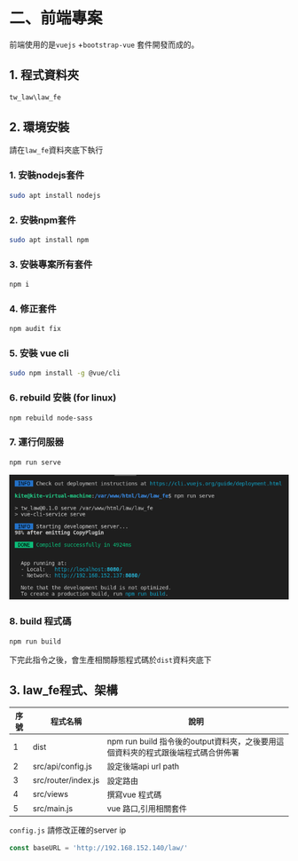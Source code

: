 # 二、前端專案

前端使用的是`vuejs`  +`bootstrap-vue` 套件開發而成的。

## 1. 程式資料夾

```sh
tw_law\law_fe
```

## 2. 環境安裝

請在`law_fe`資料夾底下執行

### 1. 安裝nodejs套件

```sh
sudo apt install nodejs
```

### 2. 安裝npm套件

```sh
sudo apt install npm
```

### 3. 安裝專案所有套件

```sh
npm i
```

### 4. 修正套件

```sh
npm audit fix
```

### 5. 安裝 vue cli

```sh
sudo npm install -g @vue/cli
```

### 6. rebuild 安裝 (for linux)

```sh
npm rebuild node-sass
```

### 7. 運行伺服器

```sh
npm run serve
```

![image-20220125134736095](../images/image-20220125134736095.png)

### 8. build 程式碼

```sh
npm run build
```

下完此指令之後，會生產相關靜態程式碼於`dist`資料夾底下

## 3. law_fe程式、架構

| 序號 | 程式名稱            | 說明                                                         |
| ---- | ------------------- | ------------------------------------------------------------ |
| 1    | dist                | npm run build 指令後的output資料夾，之後要用這個資料夾的程式跟後端程式碼合併佈署 |
| 2    | src/api/config.js   | 設定後端api url path                                         |
| 3    | src/router/index.js | 設定路由                                                     |
| 4    | src/views           | 撰寫vue 程式碼                                               |
| 5    | src/main.js         | vue 路口,引用相關套件                                        |

`config.js` 請修改正確的server ip

```js
const baseURL = 'http://192.168.152.140/law/'
```
